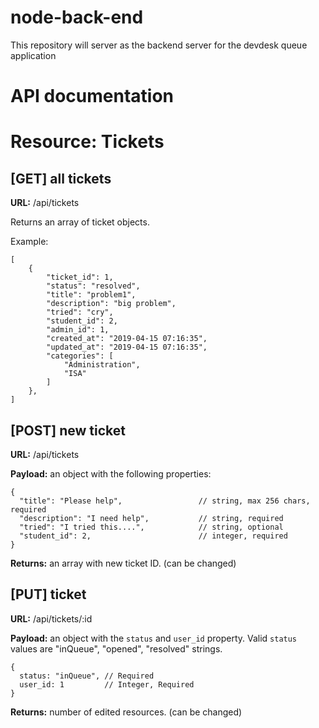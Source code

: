 # node-back-end
This repository will server as the backend server for the devdesk queue application

# API documentation

# Resource: Tickets

## [GET] all tickets

**URL:** /api/tickets

Returns an array of ticket objects.

Example:

```
[
    {
        "ticket_id": 1,
        "status": "resolved",
        "title": "problem1",
        "description": "big problem",
        "tried": "cry",
        "student_id": 2,
        "admin_id": 1,
        "created_at": "2019-04-15 07:16:35",
        "updated_at": "2019-04-15 07:16:35",
        "categories": [
            "Administration",
            "ISA"
        ]
    },
]
```

## [POST] new ticket

**URL:** /api/tickets

**Payload:** an object with the following properties:

```
{
  "title": "Please help",                 // string, max 256 chars, required
  "description": "I need help",           // string, required
  "tried": "I tried this....",            // string, optional
  "student_id": 2,                        // integer, required
}
```

**Returns:** an array with new ticket ID. (can be changed)

## [PUT] ticket

**URL:** /api/tickets/:id

**Payload:** an object with the `status` and `user_id` property.
Valid `status` values are "inQueue", "opened", "resolved" strings.

```
{
  status: "inQueue", // Required
  user_id: 1         // Integer, Required
}
```

**Returns:** number of edited resources. (can be changed)

